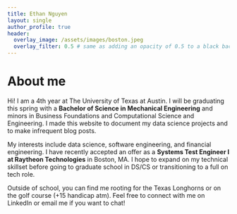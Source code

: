 ```yaml
---
title: Ethan Nguyen
layout: single
author_profile: true
header:
  overlay_image: /assets/images/boston.jpeg
  overlay_filter: 0.5 # same as adding an opacity of 0.5 to a black background
---
```


# About me

Hi! I am a 4th year at The University of Texas at Austin. I will be graduating this spring with a **Bachelor of Science in Mechanical Engineering** and minors in Business Foundations and Computational Science and Engineering. I made this website to document my data science projects and to make infrequent blog posts.

My interests include data science, software engineering, and financial engineering. I have recently accepted an offer as a **Systems Test Engineer I at Raytheon Technologies** in Boston, MA. I hope to expand on my technical skillset before going to graduate school in DS/CS or transitioning to a full on tech role.

Outside of school, you can find me rooting for the Texas Longhorns or on the golf course (+15 handicap atm). Feel free to connect with me on LinkedIn or email me if you want to chat!